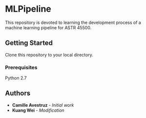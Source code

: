 # MLPipeline

This repository is devoted to learning the development process of a machine learning pipeline for ASTR 45500.

## Getting Started

Clone this repository to your local directory.

### Prerequisites

Python 2.7


## Authors

* **Camille Avestruz** - *Initial work*
* **Kuang Wei** - *Modification*